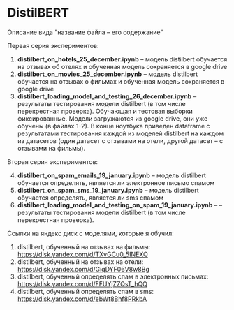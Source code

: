 # DistilBERT

Описание вида "название файла – его содержание"

Первая серия экспериментов:

1) **distilbert_on_hotels_25_december.ipynb**
– модель distilbert обучается на отзывах об отелях и
обученная модель сохраняется в google drive
2) **distilbert_on_movies_25_december.ipynb**
– модель distilbert обучается на отзывах о фильмах и 
обученная модель сохраняется в google drive
3) **distilbert_loading_model_and_testing_26_december.ipynb**
– результаты тестирования модели distilbert
(в том числе перекрестная проверка). Обучающая и тестовая
выборки фиксированные.
Модели загружаются из google drive, они уже обучены
(в файлах 1-2).
В конце ноутбука приведен dataframe
с результатами тестирования каждой из моделей distilbert на 
каждом из датасетов (один датасет с отзывами на отели, 
другой датасет – с отзывами на фильмы).


Вторая серия экспериментов:

4) **distilbert_on_spam_emails_19_january.ipynb** –
модель distilbert
обучается определять, является ли электронное письмо спамом
5) **distilbert_on_spam_sms_19_january.ipynb** –
модель distilbert
обучается определять, является ли sms спамом
6) **distilbert_loading_model_and_testing_on_spam_19_january.ipynb** – 
– результаты тестирования модели distilbert
(в том числе перекрестная проверка).

Ссылки на яндекс диск с моделями, которые я обучил:
1) distilbert, обученный на отзывах на фильмы:
https://disk.yandex.com/d/TXvGCu0_5INEXQ
2) distilbert, обученный на отзывах на отели:
https://disk.yandex.com/d/GiqDYF06V8w8Bg
3) distilbert, обученный определять спам в электронных письмах:
https://disk.yandex.com/d/FFUYjZZQsT_hQQ
4) distilbert, обученный определять спам в sms:
https://disk.yandex.com/d/ebWt8Bhf8PRkbA

